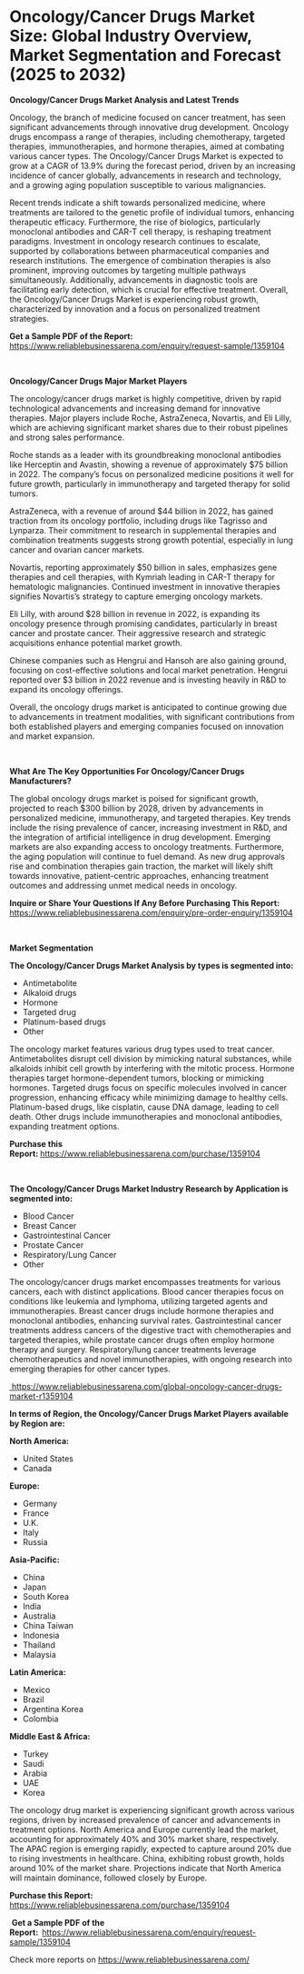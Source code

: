 <p><h1>Oncology/Cancer Drugs Market Size: Global Industry Overview, Market Segmentation and Forecast (2025 to 2032)</h1></p><p><strong>Oncology/Cancer Drugs Market Analysis and Latest Trends</strong></p>
<p><p>Oncology, the branch of medicine focused on cancer treatment, has seen significant advancements through innovative drug development. Oncology drugs encompass a range of therapies, including chemotherapy, targeted therapies, immunotherapies, and hormone therapies, aimed at combating various cancer types. The Oncology/Cancer Drugs Market is expected to grow at a CAGR of 13.9% during the forecast period, driven by an increasing incidence of cancer globally, advancements in research and technology, and a growing aging population susceptible to various malignancies.</p><p>Recent trends indicate a shift towards personalized medicine, where treatments are tailored to the genetic profile of individual tumors, enhancing therapeutic efficacy. Furthermore, the rise of biologics, particularly monoclonal antibodies and CAR-T cell therapy, is reshaping treatment paradigms. Investment in oncology research continues to escalate, supported by collaborations between pharmaceutical companies and research institutions. The emergence of combination therapies is also prominent, improving outcomes by targeting multiple pathways simultaneously. Additionally, advancements in diagnostic tools are facilitating early detection, which is crucial for effective treatment. Overall, the Oncology/Cancer Drugs Market is experiencing robust growth, characterized by innovation and a focus on personalized treatment strategies.</p></p>
<p><strong>Get a Sample PDF of the Report:&nbsp;</strong> <a href="https://www.reliablebusinessarena.com/enquiry/request-sample/1359104?utm_campaign=2185&utm_medium=2&utm_source=Github&utm_content=ia&utm_term=09032025&utm_id=oncologycancer-drugs">https://www.reliablebusinessarena.com/enquiry/request-sample/1359104</a></p>
<p>&nbsp;</p>
<p><strong>Oncology/Cancer Drugs Major Market Players</strong></p>
<p><p>The oncology/cancer drugs market is highly competitive, driven by rapid technological advancements and increasing demand for innovative therapies. Major players include Roche, AstraZeneca, Novartis, and Eli Lilly, which are achieving significant market shares due to their robust pipelines and strong sales performance.</p><p>Roche stands as a leader with its groundbreaking monoclonal antibodies like Herceptin and Avastin, showing a revenue of approximately $75 billion in 2022. The company’s focus on personalized medicine positions it well for future growth, particularly in immunotherapy and targeted therapy for solid tumors.</p><p>AstraZeneca, with a revenue of around $44 billion in 2022, has gained traction from its oncology portfolio, including drugs like Tagrisso and Lynparza. Their commitment to research in supplemental therapies and combination treatments suggests strong growth potential, especially in lung cancer and ovarian cancer markets.</p><p>Novartis, reporting approximately $50 billion in sales, emphasizes gene therapies and cell therapies, with Kymriah leading in CAR-T therapy for hematologic malignancies. Continued investment in innovative therapies signifies Novartis’s strategy to capture emerging oncology markets.</p><p>Eli Lilly, with around $28 billion in revenue in 2022, is expanding its oncology presence through promising candidates, particularly in breast cancer and prostate cancer. Their aggressive research and strategic acquisitions enhance potential market growth.</p><p>Chinese companies such as Hengrui and Hansoh are also gaining ground, focusing on cost-effective solutions and local market penetration. Hengrui reported over $3 billion in 2022 revenue and is investing heavily in R&D to expand its oncology offerings.</p><p>Overall, the oncology drugs market is anticipated to continue growing due to advancements in treatment modalities, with significant contributions from both established players and emerging companies focused on innovation and market expansion.</p></p>
<p>&nbsp;</p>
<p><strong>What Are The Key Opportunities For Oncology/Cancer Drugs Manufacturers?</strong></p>
<p><p>The global oncology drugs market is poised for significant growth, projected to reach $300 billion by 2028, driven by advancements in personalized medicine, immunotherapy, and targeted therapies. Key trends include the rising prevalence of cancer, increasing investment in R&D, and the integration of artificial intelligence in drug development. Emerging markets are also expanding access to oncology treatments. Furthermore, the aging population will continue to fuel demand. As new drug approvals rise and combination therapies gain traction, the market will likely shift towards innovative, patient-centric approaches, enhancing treatment outcomes and addressing unmet medical needs in oncology.</p></p>
<p><strong>Inquire or Share Your Questions If Any Before Purchasing This Report:</strong> <a href="https://www.reliablebusinessarena.com/enquiry/pre-order-enquiry/1359104?utm_campaign=2185&utm_medium=2&utm_source=Github&utm_content=ia&utm_term=09032025&utm_id=oncologycancer-drugs">https://www.reliablebusinessarena.com/enquiry/pre-order-enquiry/1359104</a></p>
<p>&nbsp;</p>
<p><strong>Market Segmentation</strong></p>
<p><strong>The Oncology/Cancer Drugs Market Analysis by types is segmented into:</strong></p>
<p><ul><li>Antimetabolite</li><li>Alkaloid drugs</li><li>Hormone</li><li>Targeted drug</li><li>Platinum-based drugs</li><li>Other</li></ul></p>
<p><p>The oncology market features various drug types used to treat cancer. Antimetabolites disrupt cell division by mimicking natural substances, while alkaloids inhibit cell growth by interfering with the mitotic process. Hormone therapies target hormone-dependent tumors, blocking or mimicking hormones. Targeted drugs focus on specific molecules involved in cancer progression, enhancing efficacy while minimizing damage to healthy cells. Platinum-based drugs, like cisplatin, cause DNA damage, leading to cell death. Other drugs include immunotherapies and monoclonal antibodies, expanding treatment options.</p></p>
<p><strong>Purchase this Report:&nbsp;</strong><a href="https://www.reliablebusinessarena.com/purchase/1359104?utm_campaign=2185&utm_medium=2&utm_source=Github&utm_content=ia&utm_term=09032025&utm_id=oncologycancer-drugs">https://www.reliablebusinessarena.com/purchase/1359104</a></p>
<p>&nbsp;</p>
<p><strong>The Oncology/Cancer Drugs Market Industry Research by Application is segmented into:</strong></p>
<p><ul><li>Blood Cancer</li><li>Breast Cancer</li><li>Gastrointestinal Cancer</li><li>Prostate Cancer</li><li>Respiratory/Lung Cancer</li><li>Other</li></ul></p>
<p><p>The oncology/cancer drugs market encompasses treatments for various cancers, each with distinct applications. Blood cancer therapies focus on conditions like leukemia and lymphoma, utilizing targeted agents and immunotherapies. Breast cancer drugs include hormone therapies and monoclonal antibodies, enhancing survival rates. Gastrointestinal cancer treatments address cancers of the digestive tract with chemotherapies and targeted therapies, while prostate cancer drugs often employ hormone therapy and surgery. Respiratory/lung cancer treatments leverage chemotherapeutics and novel immunotherapies, with ongoing research into emerging therapies for other cancer types.</p></p>
<p><a href="https://www.reliablebusinessarena.com/global-oncology-cancer-drugs-market-r1359104?utm_campaign=2185&utm_medium=2&utm_source=Github&utm_content=ia&utm_term=09032025&utm_id=oncologycancer-drugs">&nbsp;https://www.reliablebusinessarena.com/global-oncology-cancer-drugs-market-r1359104</a></p>
<p><strong>In terms of Region, the Oncology/Cancer Drugs Market Players available by Region are:</strong></p>
<p>
    <p> <strong> North America: </strong>
        <ul>
            <li>United States</li>
            <li>Canada</li>
        </ul>
        </p> 
    <p> <strong> Europe: </strong>
        <ul>
            <li>Germany</li>
            <li>France</li>
            <li>U.K.</li>
            <li>Italy</li>
            <li>Russia</li>
        </ul>
        </p> 
    <p> <strong> Asia-Pacific: </strong>
        <ul>
            <li>China</li>
            <li>Japan</li>
            <li>South Korea</li>
            <li>India</li>
            <li>Australia</li>
            <li>China Taiwan</li>
            <li>Indonesia</li>
            <li>Thailand</li>
            <li>Malaysia</li>
        </ul>
        </p> 
    <p> <strong> Latin America: </strong>
        <ul>
            <li>Mexico</li>
            <li>Brazil</li>
            <li>Argentina Korea</li>
            <li>Colombia</li>
        </ul>
        </p> 
    <p> <strong> Middle East & Africa: </strong>
        <ul>
            <li>Turkey</li>
            <li>Saudi</li>
            <li>Arabia</li>
            <li>UAE</li>
            <li>Korea</li>
        </ul>
    </p>
    </p>
<p><p>The oncology drug market is experiencing significant growth across various regions, driven by increased prevalence of cancer and advancements in treatment options. North America and Europe currently lead the market, accounting for approximately 40% and 30% market share, respectively. The APAC region is emerging rapidly, expected to capture around 20% due to rising investments in healthcare. China, exhibiting robust growth, holds around 10% of the market share. Projections indicate that North America will maintain dominance, followed closely by Europe.</p></p>
<p><strong>Purchase this Report: </strong><a href="https://www.reliablebusinessarena.com/purchase/1359104?utm_campaign=2185&utm_medium=2&utm_source=Github&utm_content=ia&utm_term=09032025&utm_id=oncologycancer-drugs">https://www.reliablebusinessarena.com/purchase/1359104</a></p>
<p>&nbsp;<strong>Get a Sample PDF of the Report:&nbsp;&nbsp;</strong><a href="https://www.reliablebusinessarena.com/enquiry/request-sample/1359104?utm_campaign=2185&utm_medium=2&utm_source=Github&utm_content=ia&utm_term=09032025&utm_id=oncologycancer-drugs">https://www.reliablebusinessarena.com/enquiry/request-sample/1359104</a></p>
<p><strong></strong></p>
<p>Check more reports on <a href="https://www.reliablebusinessarena.com/?utm_campaign=2185&utm_medium=2&utm_source=Github&utm_content=ia&utm_term=09032025&utm_id=oncologycancer-drugs">https://www.reliablebusinessarena.com/</a></p>